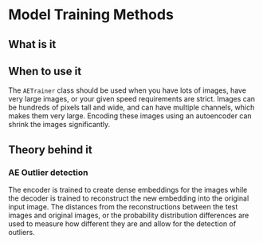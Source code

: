 # Model Training Methods

## What is it

## When to use it

The `AETrainer` class should be used when you have lots of images, have very large images, or your given speed requirements are strict.
Images can be hundreds of pixels tall and wide, and can have multiple channels, which makes them very large.
Encoding these images using an autoencoder can shrink the images significantly.

## Theory behind it

### AE Outlier detection
The encoder is trained to create dense embeddings for the images while the decoder is trained
to reconstruct the new embedding into the original input image. The distances from the reconstructions
between the test images and original images, or the probability distribution differences are used to
measure how different they are and allow for the detection of outliers.